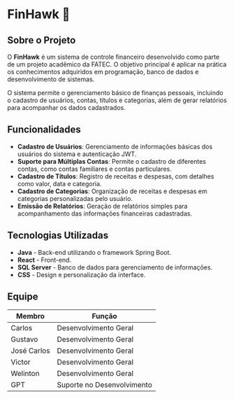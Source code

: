 # FinHawk 🦅

## Sobre o Projeto
O **FinHawk** é um sistema de controle financeiro desenvolvido como parte de um projeto acadêmico da FATEC. O objetivo principal é aplicar na prática os conhecimentos adquiridos em programação, banco de dados e desenvolvimento de sistemas.

O sistema permite o gerenciamento básico de finanças pessoais, incluindo o cadastro de usuários, contas, títulos e categorias, além de gerar relatórios para acompanhar os dados cadastrados.

## Funcionalidades
- **Cadastro de Usuários**: Gerenciamento de informações básicas dos usuários do sistema e autenticação JWT.
- **Suporte para Múltiplas Contas**: Permite o cadastro de diferentes contas, como contas familiares e contas particulares.
- **Cadastro de Títulos**: Registro de receitas e despesas, com detalhes como valor, data e categoria.
- **Cadastro de Categorias**: Organização de receitas e despesas em categorias personalizadas pelo usuário.
- **Emissão de Relatórios**: Geração de relatórios simples para acompanhamento das informações financeiras cadastradas.

## Tecnologias Utilizadas
- **Java** - Back-end utilizando o framework Spring Boot.
- **React** - Front-end.
- **SQL Server** - Banco de dados para gerenciamento de informações.
- **CSS** - Design e personalização da interface.

## Equipe
| Membro         | Função                     |
|----------------|----------------------------|
| Carlos         | Desenvolvimento Geral      |
| Gustavo        | Desenvolvimento Geral      |
| José Carlos    | Desenvolvimento Geral      |
| Victor         | Desenvolvimento Geral      |
| Welinton       | Desenvolvimento Geral      |
| GPT            | Suporte no Desenvolvimento |
